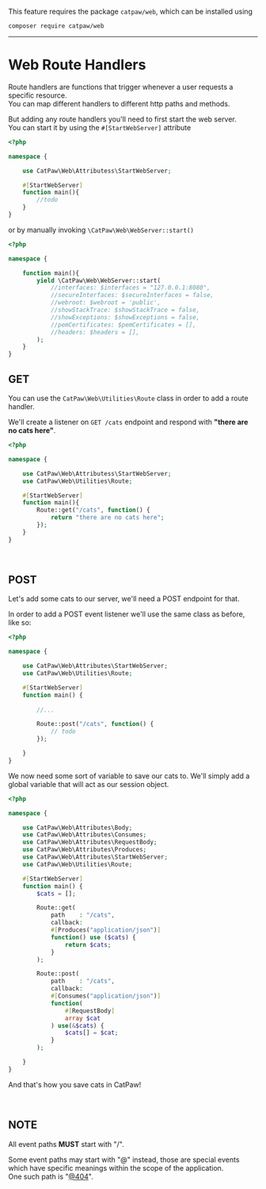 This feature requires the package `catpaw/web`, which can be installed using<br/>
```
composer require catpaw/web
```
<hr/>

# Web Route Handlers

Route handlers are functions that trigger whenever a user requests a specific resource.<br/>
You can map different handlers to different http paths and methods.

But adding any route handlers you'll need to first start the web server.<br/>
You can start it by using the `#[StartWebServer]` attribute
```php
<?php

namespace {

    use CatPaw\Web\Attributess\StartWebServer;

    #[StartWebServer]
    function main(){
        //todo
    }
}
```

or by manually invoking `\CatPaw\Web\WebServer::start()`

```php
<?php

namespace {

    function main(){
        yield \CatPaw\Web\WebServer::start(
            //interfaces: $interfaces = "127.0.0.1:8080",
            //secureInterfaces: $secureInterfaces = false,
            //webroot: $webroot = 'public',
            //showStackTrace: $showStackTrace = false,
            //showExceptions: $showExceptions = false,
            //pemCertificates: $pemCertificates = [],
            //headers: $headers = [],
        );
    }
}
```

## GET

You can use the ```CatPaw\Web\Utilities\Route``` class in order to add a route handler.<br />

We'll create a listener on ```GET /cats``` endpoint and respond with <b>"there are no cats here"</b>.

```php
<?php

namespace {

    use CatPaw\Web\Attributess\StartWebServer;
    use CatPaw\Web\Utilities\Route;

    #[StartWebServer]
    function main(){
        Route::get("/cats", function() {
            return "there are no cats here";
        });
    }
}
```
<br/>

## POST

Let's add some cats to our server, we'll need a POST endpoint for that.

In order to add a POST event listener we'll use the same class as before, like so:

```php
<?php

namespace {

    use CatPaw\Web\Attributes\StartWebServer;
    use CatPaw\Web\Utilities\Route;

    #[StartWebServer]
    function main() {
        
        //...

        Route::post("/cats", function() {
            // todo
        });

    }
}
```

We now need some sort of variable to save our cats to. We'll simply add a global variable that will act as our session
object.

```php
<?php

namespace {

    use CatPaw\Web\Attributes\Body;
    use CatPaw\Web\Attributes\Consumes;
    use CatPaw\Web\Attributes\RequestBody;
    use CatPaw\Web\Attributes\Produces;
    use CatPaw\Web\Attributes\StartWebServer;
    use CatPaw\Web\Utilities\Route;

    #[StartWebServer]
    function main() {
        $cats = [];

        Route::get(
            path    : "/cats",
            callback:
            #[Produces("application/json")]
            function() use ($cats) {
                return $cats;
            }
        );

        Route::post(
            path    : "/cats",
            callback:
            #[Consumes("application/json")]
            function(
                #[RequestBody] 
                array $cat
            ) use(&$cats) {
                $cats[] = $cat;
            }
        );

    }
}
```

And that's how you save cats in CatPaw!

<br />

## NOTE

All event paths **MUST** start with "/".

Some event paths may start with "@" instead, those are special events which have specific meanings within the scope of
the application.<br />
One such path is "[@404](./3.WebPathNotFound.md)".

